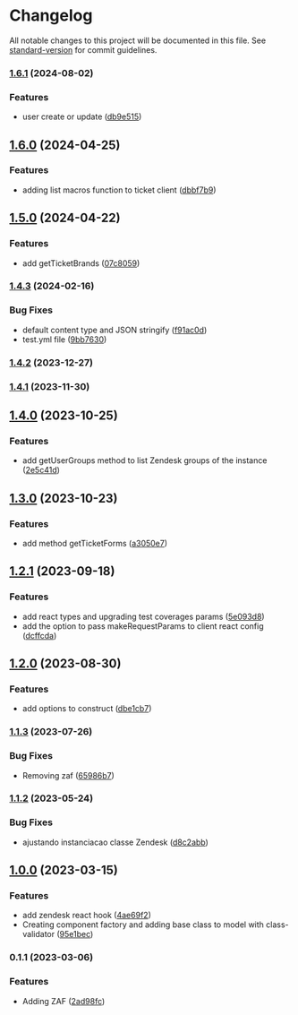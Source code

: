 # Changelog

All notable changes to this project will be documented in this file. See [standard-version](https://github.com/conventional-changelog/standard-version) for commit guidelines.

### [1.6.1](https://github.com/Coaktion/zendesk-clients-react/compare/v1.6.0...v1.6.1) (2024-08-02)


### Features

* user create or update ([db9e515](https://github.com/Coaktion/zendesk-clients-react/commit/db9e515fe482e86b5ea60339928a7a08f18031cf))

## [1.6.0](https://github.com/Coaktion/zendesk-clients-react/compare/v1.5.0...v1.6.0) (2024-04-25)


### Features

* adding list macros function to ticket client ([dbbf7b9](https://github.com/Coaktion/zendesk-clients-react/commit/dbbf7b9708c12a4b353c092b0743e4e1ba8f7bd5))

## [1.5.0](https://github.com/Coaktion/zendesk-clients-react/compare/v1.4.3...v1.5.0) (2024-04-22)


### Features

* add getTicketBrands ([07c8059](https://github.com/Coaktion/zendesk-clients-react/commit/07c8059c836d4da50052a54eef0d5b469bd6c007))

### [1.4.3](https://github.com/Coaktion/zendesk-clients-react/compare/v1.4.2...v1.4.3) (2024-02-16)


### Bug Fixes

* default content type and JSON stringify ([f91ac0d](https://github.com/Coaktion/zendesk-clients-react/commit/f91ac0d508b129312c976007f40266c2af9d44a0))
* test.yml file ([9bb7630](https://github.com/Coaktion/zendesk-clients-react/commit/9bb763093be47440b905ddff9064b8295f7003ef))

### [1.4.2](https://github.com/Coaktion/zendesk-clients-react/compare/v1.4.1...v1.4.2) (2023-12-27)

### [1.4.1](https://github.com/Coaktion/zendesk-clients-react/compare/v1.4.0...v1.4.1) (2023-11-30)

## [1.4.0](https://github.com/Coaktion/zendesk-clients-react/compare/v1.3.0...v1.4.0) (2023-10-25)


### Features

* add getUserGroups method to list Zendesk groups of the instance ([2e5c41d](https://github.com/Coaktion/zendesk-clients-react/commit/2e5c41d9ef57738e10a5aa7988aa66a3262e5f6f))

## [1.3.0](https://github.com/Coaktion/zendesk-clients-react/compare/v1.2.1...v1.3.0) (2023-10-23)


### Features

* add method getTicketForms ([a3050e7](https://github.com/Coaktion/zendesk-clients-react/commit/a3050e7e876883169d8b4c70c0b421491bdb8a61))

## [1.2.1](https://github.com/Coaktion/zendesk-clients-react/compare/v1.2.0...v1.3.0) (2023-09-18)


### Features

* add react types and upgrading test coverages params ([5e093d8](https://github.com/Coaktion/zendesk-clients-react/commit/5e093d802fe8d216c5cc4e23ce3453658a6bff7a))
* add the option to pass makeRequestParams to client react config ([dcffcda](https://github.com/Coaktion/zendesk-clients-react/commit/dcffcda17055f5a300a6c002ace195138702c2ab))

## [1.2.0](https://github.com/Coaktion/zendesk-clients-react/compare/v1.1.3...v1.2.0) (2023-08-30)


### Features

* add options to construct ([dbe1cb7](https://github.com/Coaktion/zendesk-clients-react/commit/dbe1cb7245fb63c1371a913eb55175ee8e3316c0))

### [1.1.3](https://github.com/Coaktion/zendesk-clients-react/compare/v1.1.2...v1.1.3) (2023-07-26)


### Bug Fixes

* Removing  zaf ([65986b7](https://github.com/Coaktion/zendesk-clients-react/commit/65986b7ccd0c7cc2acb81336085e06950d2a4a68))

### [1.1.2](https://github.com/Coaktion/zendesk-clients-react/compare/v1.1.1...v1.1.2) (2023-05-24)


### Bug Fixes

* ajustando instanciacao classe Zendesk ([d8c2abb](https://github.com/Coaktion/zendesk-clients-react/commit/d8c2abb5e49638cc171ecea1c946c4c2a5910919))

## [1.0.0](https://github.com/Coaktion/zendesk-clients-react/compare/v0.1.1...v1.0.0) (2023-03-15)

### Features

- add zendesk react hook ([4ae69f2](https://github.com/Coaktion/zendesk-clients-react/commit/4ae69f2ea149f4d5fc83408aa10e51c3df52ea8b))
- Creating component factory and adding base class to model with class-validator ([95e1bec](https://github.com/Coaktion/zendesk-clients-react/commit/95e1becf4abbf0b866db8088037448a3c27892f6))

### 0.1.1 (2023-03-06)

### Features

- Adding ZAF ([2ad98fc](https://github.com/Coaktion/zendesk-clients-react/commit/2ad98fc820b5af741b5801a74e38214783239be5))
